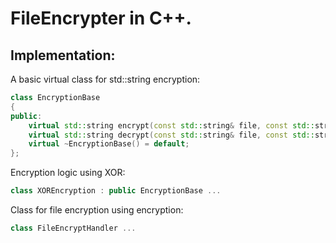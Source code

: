 # FileEncrypter in C++.

## Implementation:

A basic virtual class for std::string encryption:

```cpp
class EncryptionBase
{
public:
    virtual std::string encrypt(const std::string& file, const std::string& password = {}) = 0;
    virtual std::string decrypt(const std::string& file, const std::string& password = {}) = 0;
    virtual ~EncryptionBase() = default;
};
```

Encryption logic using XOR:

```cpp
class XOREncryption : public EncryptionBase ...
```

Class for file encryption using encryption:

```cpp
class FileEncryptHandler ...
```